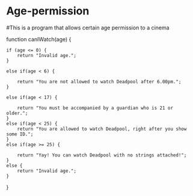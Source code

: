 # Age-permission
#This is a program that allows certain age permission to a cinema

function canIWatch(age) {

    if (age <= 0) {
        return "Invalid age.";
    }

    else if(age < 6) {

        return "You are not allowed to watch Deadpool after 6.00pm.";
    }

    else if(age < 17) {

        return "You must be accompanied by a guardian who is 21 or older.";
    }
    else if(age < 25) {
        return "You are allowed to watch Deadpool, right after you show some ID.";
    }
    else if(age >= 25) {

        return "Yay! You can watch Deadpool with no strings attached!";
    }
    else {
        return "Invalid age.";
    }
}
